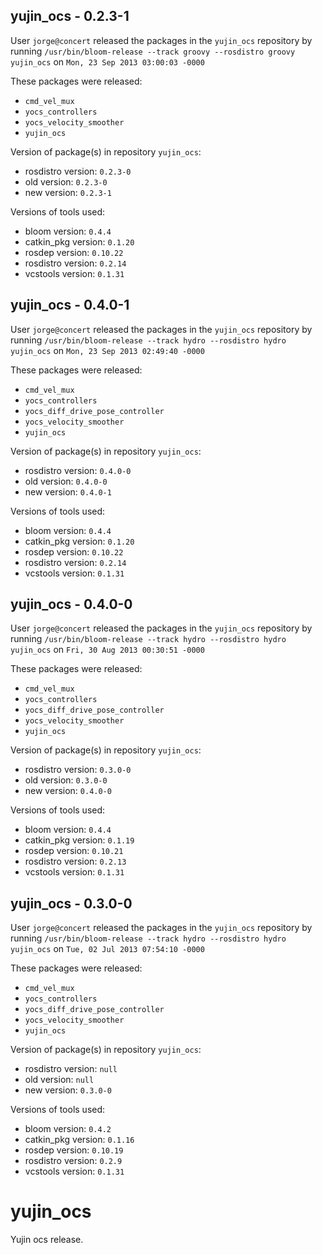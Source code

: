 ## yujin_ocs - 0.2.3-1

User `jorge@concert` released the packages in the `yujin_ocs` repository by running `/usr/bin/bloom-release --track groovy --rosdistro groovy yujin_ocs` on `Mon, 23 Sep 2013 03:00:03 -0000`

These packages were released:
- `cmd_vel_mux`
- `yocs_controllers`
- `yocs_velocity_smoother`
- `yujin_ocs`

Version of package(s) in repository `yujin_ocs`:
- rosdistro version: `0.2.3-0`
- old version: `0.2.3-0`
- new version: `0.2.3-1`

Versions of tools used:
- bloom version: `0.4.4`
- catkin_pkg version: `0.1.20`
- rosdep version: `0.10.22`
- rosdistro version: `0.2.14`
- vcstools version: `0.1.31`


## yujin_ocs - 0.4.0-1

User `jorge@concert` released the packages in the `yujin_ocs` repository by running `/usr/bin/bloom-release --track hydro --rosdistro hydro yujin_ocs` on `Mon, 23 Sep 2013 02:49:40 -0000`

These packages were released:
- `cmd_vel_mux`
- `yocs_controllers`
- `yocs_diff_drive_pose_controller`
- `yocs_velocity_smoother`
- `yujin_ocs`

Version of package(s) in repository `yujin_ocs`:
- rosdistro version: `0.4.0-0`
- old version: `0.4.0-0`
- new version: `0.4.0-1`

Versions of tools used:
- bloom version: `0.4.4`
- catkin_pkg version: `0.1.20`
- rosdep version: `0.10.22`
- rosdistro version: `0.2.14`
- vcstools version: `0.1.31`


## yujin_ocs - 0.4.0-0

User `jorge@concert` released the packages in the `yujin_ocs` repository by running `/usr/bin/bloom-release --track hydro --rosdistro hydro yujin_ocs` on `Fri, 30 Aug 2013 00:30:51 -0000`

These packages were released:
- `cmd_vel_mux`
- `yocs_controllers`
- `yocs_diff_drive_pose_controller`
- `yocs_velocity_smoother`
- `yujin_ocs`

Version of package(s) in repository `yujin_ocs`:
- rosdistro version: `0.3.0-0`
- old version: `0.3.0-0`
- new version: `0.4.0-0`

Versions of tools used:
- bloom version: `0.4.4`
- catkin_pkg version: `0.1.19`
- rosdep version: `0.10.21`
- rosdistro version: `0.2.13`
- vcstools version: `0.1.31`


## yujin_ocs - 0.3.0-0

User `jorge@concert` released the packages in the `yujin_ocs` repository by running `/usr/bin/bloom-release --track hydro --rosdistro hydro yujin_ocs` on `Tue, 02 Jul 2013 07:54:10 -0000`

These packages were released:
- `cmd_vel_mux`
- `yocs_controllers`
- `yocs_diff_drive_pose_controller`
- `yocs_velocity_smoother`
- `yujin_ocs`

Version of package(s) in repository `yujin_ocs`:
- rosdistro version: `null`
- old version: `null`
- new version: `0.3.0-0`

Versions of tools used:
- bloom version: `0.4.2`
- catkin_pkg version: `0.1.16`
- rosdep version: `0.10.19`
- rosdistro version: `0.2.9`
- vcstools version: `0.1.31`


yujin_ocs
=========

Yujin ocs release.